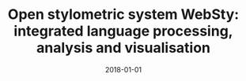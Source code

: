 ---
# Documentation: https://wowchemy.com/docs/managing-content/

title: 'Open stylometric system WebSty: integrated language processing, analysis and
  visualisation'
subtitle: ''
summary: ''
authors:
- piasecki
- Tomasz Walkowiak
- Maciej Eder
tags: []
categories: []
date: '2018-01-01'
lastmod: 2022-10-07T05:06:39Z
featured: false
draft: false

# Featured image
# To use, add an image named `featured.jpg/png` to your page's folder.
# Focal points: Smart, Center, TopLeft, Top, TopRight, Left, Right, BottomLeft, Bottom, BottomRight.
image:
  caption: ''
  focal_point: ''
  preview_only: false

# Projects (optional).
#   Associate this post with one or more of your projects.
#   Simply enter your project's folder or file name without extension.
#   E.g. `projects = ["internal-project"]` references `content/project/deep-learning/index.md`.
#   Otherwise, set `projects = []`.
projects: []
publishDate: '2022-10-07T05:06:37.973406Z'
publication_types:
- '2'
abstract: ''
publication: '*Computational Methods in Science and Technology*'
doi: 10.12921/cmst.2018.0000007
links:
- name: URL
  url: http://cmst.eu/articles/open-stylometric-system-websty-integrated-language-processing-analysis-and-visualisation/
---